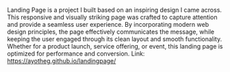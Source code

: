 Landing Page is a project I built based on an inspiring design I came across. This responsive and visually striking page was crafted to capture attention and provide a seamless user experience. By incorporating modern web design principles, the page effectively communicates the message, while keeping the user engaged through its clean layout and smooth functionality. Whether for a product launch, service offering, or event, this landing page is optimized for performance and conversion.
Link: https://ayotheg.github.io/landingpage/
